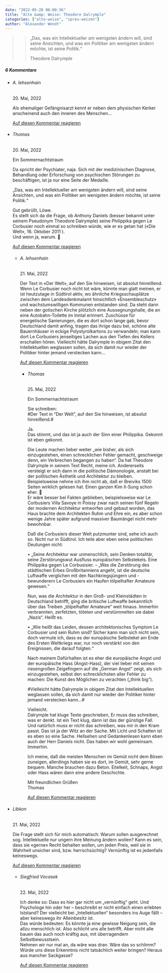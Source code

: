 ```yaml
---
date: "2022-05-20 08:00:36"
title: "Alte &amp; Weise: Theodore Dalrymple"
categories: ["alte-weise", "spreu-weizen"]
author: "Alexander Wendt"
---
```


>> „Das, was ein Intellektueller am wenigsten ändern will, sind seine Ansichten,
>> und was ein Politiker am wenigsten ändern möchte, ist seine Politik.“
>> 
>> Theodore Dalrymple

<!--more-->
<h5 class="comments-h">
6 Kommentare </h5>
<ul class="commentlist">
<li class="comment even thread-even depth-1 clearfix" id="li-comment-118238">
<h6 class="author">A. Iehsenhain</h6> <span class="date">20. Mai, 2022</span>



Als ehemaliger Gefängnisarzt kennt er neben dem physischen Kerker anscheinend auch den inneren des Menschen&#8230;

<a rel="nofollow" class="comment-reply-link" href="#comment-118238" data-commentid="118238" data-postid="15553" data-belowelement="comment-118238" data-respondelement="respond" data-replyto="Antworte auf A. Iehsenhain" aria-label="Antworte auf A. Iehsenhain">Auf diesen Kommentar reagieren</a> 


</li>
<li class="comment odd alt thread-odd thread-alt depth-1 clearfix" id="li-comment-118239">
<h6 class="author">Thomas</h6> <span class="date">20. Mai, 2022</span>



Ein Sommernachtstraum

Da spricht der Psychiater, naja. Sich mit der medizinischen Diagnose, Behandlung oder Erforschung von psychischen Störungen zu beschäftigen, ist ja nur eine Seite der Medaille.

„Das, was ein Intellektueller am wenigsten ändern will, sind seine Ansichten, und was ein Politiker am wenigsten ändern möchte, ist seine Politik.“

Gut gebrüllt, Löwe.<br>
Es stellt sich da die Frage, ob Anthony Daniels (besser bekannt unter seinem Pseudonym Theodore Dalrymple) seine Philippika gegen Le Corbusier noch einmal so schreiben würde, wie er es getan hat («Die Welt», 16. Oktober 2011 ).<br>
Und wenn ja, warum. 🙂

<a rel="nofollow" class="comment-reply-link" href="#comment-118239" data-commentid="118239" data-postid="15553" data-belowelement="comment-118239" data-respondelement="respond" data-replyto="Antworte auf Thomas" aria-label="Antworte auf Thomas">Auf diesen Kommentar reagieren</a> 


<ul class="children">
<li class="comment even depth-2 clearfix" id="li-comment-118242">
<h6 class="author">A. Iehsenhain</h6> <span class="date">21. Mai, 2022</span>



Der Text in «Der Welt», auf den Sie hinweisen, ist absolut hinreißend. Wenn Le Corbusier noch nicht tot wäre, könnte man glatt meinen, er ist heutzutage in Südtirol aktiv, wo ähnliche Kriegsschauplätze zwischen dem Landesdenkmalamt hinsichtlich «Ensembleschutz» und wachstumswilligen Kommunen entstanden sind. Da steht dann neben der gotischen Kirche plötzlich eine Aussegnungshalle, die an eine Autobahn-Toilette im Inntal erinnert. Zuschüsse für energetische Sanierungen, die es dort schon lange gab, bevor Deutschland damit anfing, tragen das ihrige dazu bei, schöne alte Bauernhäuser in eckige Polystyrolkartons zu verwandeln; man kann dort Le Corbusiers jenseitiges Lachen aus den Tiefen des Kellers erschallen hören. Vielleicht hätte Dalrymple in obigem Zitat den Intellektuellen weglassen sollen, da sich damit nur wieder der Politiker hinter jemand verstecken kann&#8230;

<a rel="nofollow" class="comment-reply-link" href="#comment-118242" data-commentid="118242" data-postid="15553" data-belowelement="comment-118242" data-respondelement="respond" data-replyto="Antworte auf A. Iehsenhain" aria-label="Antworte auf A. Iehsenhain">Auf diesen Kommentar reagieren</a> 


<ul class="children">
<li class="comment odd alt depth-3 clearfix" id="li-comment-118252">
<h6 class="author">Thomas</h6> <span class="date">25. Mai, 2022</span>



Ein Sommernachtstraum

Sie schreiben:<br>
#Der Text in “Der Welt”, auf den Sie hinweisen, ist absolut hinreißend.#

Ja.<br>
Das stimmt, und das ist ja auch der Sinn einer Philippika. Gekonnt ist eben gekonnt. 

Die Leute machen lieber weiter „wie bisher, als sich einzugestehen, einen schrecklichen Fehler gemacht, geschweige denn, ein Verbrechen begangen zu haben“. Da hat Theodore Dalrymple in seinem Text Recht, meine ich. Andererseits versteigt er sich dann in die politische Dämonologie, anstatt bei der politischen Ästhetik und Architektur zu bleiben. Beispielsweise nehme ich ihm nicht ab, daß er Breiviks 1500 Seiten wirklich gelesen hat. Einen ganzen Kim Il-Sung schon eher. 🙂<br>
Er wäre besser bei Fakten geblieben, beispielsweise war Le Corbusiers Villa Savoye in Poissy zwar nach seinen fünf Regeln der modernen Architektur entworfen und gebaut worden, das Haus brachte dem Architekten Ruhm und Ehre ein, es aber schon wenige Jahre später aufgrund massiver Baumängel nicht mehr bewohnbar. 

Daß die Corbusiers dieser Welt putzmunter sind, sehe ich auch so. Nicht nur in Südtirol. Ich teile aber eben seine politischen Deutungen nicht:

• „Seine Architektur war unmenschlich, sein Denken totalitär, seine Zerstörungswut Ausfluss europäischen Selbstekels. Eine Philippika gegen Le Corbusisier. – „Was die Zerstörung des städtischen Erbes Großbritanniens angeht, ist die deutsche Luftwaffe verglichen mit den Nachkriegsjüngern und -bewunderern Le Corbusiers ein Haufen tölpelhafter Amateure gewesen.“

Nun, was die Architektur in den Groß- und Kleinstädten in Deutschland betrifft, ging die britische Luftwaffe bekanntlich über das Treiben „tölpelhafter Amateure“ weit hinaus. Immerhin verbrannten, zerfetzten, töteten und verstümmelten sie dabei „Nazis“. Heißt es.

• „Wie heißt das Leiden, dessen architektonisches Symptom Le Corbusier und sein Ruhm sind? Sicher kann man sich nicht sein, doch vermute ich, dass es der europäische Selbstekel am Ende des Ersten Weltkriegs war, nur noch verstärkt von den Ereignissen, die darauf folgten.“

Nach meinem Dafürhalten ist es eher die europäische Angst und der europäische Hass (Angst-Hass), der viel lieber mit seinen riesengroßen Zeigefingern auf die „German Angst“ zeigt, als sich einzugestehen, selbst den schrecklichsten aller Fehler zu machen: Die Kunst des Möglichen zu verachten („think big“).

#Vielleicht hätte Dalrymple in obigem Zitat den Intellektuellen weglassen sollen, da sich damit nur wieder der Politiker hinter jemand verstecken kann…#

Vielleicht.<br>
Dalrymple hat kluge Texte geschrieben, Er muss das schreiben, was er denkt. Ist ein Text klug, dann ist das der günstige Fall. Und natürlich muss er nicht das schreiben, was mir in den Kram passt. Das ist ja der Witz an der Sache. Mit Licht und Schatten ist es eben so eine Sache. Hellsehen und Gedankenlesen kann eben auch der Herr Daniels nicht. Das haben wir wohl gemeinsam. Immerhin.

Ich meine, daß die meisten Menschen im Gemüt nicht dem Bösen zuneigen, allerdings haben sie es dort, im Gemüt, sehr gerne bequem. Manche brauchen dazu Beton. Eitelkeit, Schnaps, Angst oder Hass wären dann eine andere Geschichte.

Mit freundlichen Grüßen<br>
Thomas

<a rel="nofollow" class="comment-reply-link" href="#comment-118252" data-commentid="118252" data-postid="15553" data-belowelement="comment-118252" data-respondelement="respond" data-replyto="Antworte auf Thomas" aria-label="Antworte auf Thomas">Auf diesen Kommentar reagieren</a> 


</li>
</ul>
</li>
</ul>
</li>
<li class="comment even thread-even depth-1 clearfix" id="li-comment-118240">
<h6 class="author">Libkon</h6> <span class="date">21. Mai, 2022</span>



Die Frage stellt sich für mich automatisch: Warum sollen ausgerechnet sog. Intellektuelle nur ungern ihre Meinung ändern wollen? Kann es sein, dass sie «gerne» Recht behalten wollen, um jeden Preis, weil sie in Wahrheit unsicher sind, bzw. herrschsüchtig? Vernünftig ist es jedenfalls keineswegs.

<a rel="nofollow" class="comment-reply-link" href="#comment-118240" data-commentid="118240" data-postid="15553" data-belowelement="comment-118240" data-respondelement="respond" data-replyto="Antworte auf Libkon" aria-label="Antworte auf Libkon">Auf diesen Kommentar reagieren</a> 


<ul class="children">
<li class="comment odd alt depth-2 clearfix" id="li-comment-118243">
<h6 class="author">Siegfried Vocasek</h6> <span class="date">22. Mai, 2022</span>



Ich denke so: Dass es hier gar nicht um „vernünftig“ geht. Und Psychologe hin oder her – beschreibt er nicht einfach einen erlebten Iststand? Der vielleicht bei „Intellektuellen“ besonders ins Auge fällt – aber keineswegs ihr Alleinbesitz ist.<br>
Das würde bedeuten: Es könnte ja eine gewisse Neigung sein, die allzu menschlich ist. Also schlicht uns alle betrifft. Aber nicht alle bauen das auch noch kräftig aus, mit überragendem Selbstbewusstsein.<br>
Nehmen wir nur mal an, da wäre was dran. Wäre das so schlimm? Würde uns diese Erkenntnis nicht tatsächlich weiter bringen? Heraus aus mancher Sackgasse?

<a rel="nofollow" class="comment-reply-link" href="#comment-118243" data-commentid="118243" data-postid="15553" data-belowelement="comment-118243" data-respondelement="respond" data-replyto="Antworte auf Siegfried Vocasek" aria-label="Antworte auf Siegfried Vocasek">Auf diesen Kommentar reagieren</a> 


</li>
</ul>
</li>
</ul>
